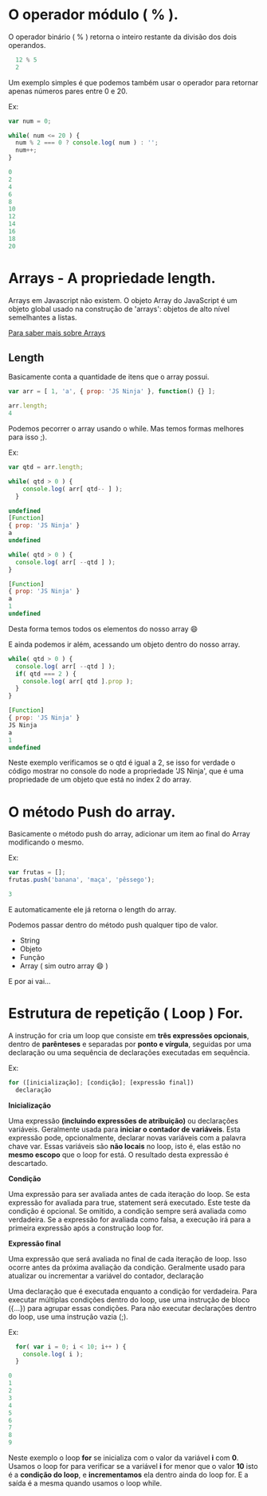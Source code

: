 # O operador módulo ( % ).
O operador binário ( % ) retorna o inteiro restante da divisão dos dois operandos.
```js
  12 % 5
  2
```
Um exemplo simples é que podemos também usar o operador para retornar apenas números pares entre 0 e 20.

Ex:

```js
var num = 0;

while( num <= 20 ) {
  num % 2 === 0 ? console.log( num ) : '';
  num++;
}

0
2
4
6
8
10
12
14
16
18
20
```

# Arrays - A propriedade length.
Arrays em Javascript não existem. O objeto Array do JavaScript é um objeto global usado na construção de 'arrays': objetos de alto nível semelhantes a listas.

[Para saber mais sobre Arrays](https://developer.mozilla.org/pt-BR/docs/Web/JavaScript/Reference/Global_Objects/Array)

## Length
Basicamente conta a quantidade de itens que o array possui.
```js
var arr = [ 1, 'a', { prop: 'JS Ninja' }, function() {} ];

arr.length;
4
```

Podemos pecorrer o array usando o while. Mas temos formas melhores para isso ;).

Ex:

```js
var qtd = arr.length;

while( qtd > 0 ) {
    console.log( arr[ qtd-- ] );
  }

undefined
[Function]
{ prop: 'JS Ninja' }
a
undefined
```

```js
while( qtd > 0 ) {
  console.log( arr[ --qtd ] );
}

[Function]
{ prop: 'JS Ninja' }
a
1
undefined
```
Desta forma temos todos os elementos do nosso array :smile:

E ainda podemos ir além, acessando um objeto dentro do nosso array.

```js
while( qtd > 0 ) {
  console.log( arr[ --qtd ] );
  if( qtd === 2 ) {
    console.log( arr[ qtd ].prop );
  }
}

[Function]
{ prop: 'JS Ninja' }
JS Ninja
a
1
undefined
```
Neste exemplo verificamos se o qtd é igual a 2, se isso for verdade o código mostrar no console do node a propriedade 'JS Ninja', que é uma propriedade de um objeto que está no index 2 do array.

# O método Push do array.

Basicamente o método push do array, adicionar um item ao final do Array modificando o mesmo.

Ex:

```js
var frutas = [];
frutas.push('banana', 'maça', 'pêssego');

3
```

E automaticamente ele já retorna o length do array.

Podemos passar dentro do método push qualquer tipo de valor.
- String
- Objeto
- Função
- Array ( sim outro array :smile: )

E por ai vai...

# Estrutura de repetição ( Loop ) For.

A instrução for cria um loop que consiste em **três expressões opcionais**, dentro de **parênteses** e separadas por **ponto e vírgula**, seguidas por uma declaração ou uma sequência de declarações executadas em sequência.

Ex:

```js
for ([inicialização]; [condição]; [expressão final])
  declaração
```
**Inicialização**

Uma expressão **(incluindo expressões de atribuição)** ou declarações variáveis. Geralmente usada para **iniciar o contador de variáveis**. Esta expressão pode, opcionalmente, declarar novas variáveis com a palavra chave var. Essas variáveis são **não locais** no loop, isto é, elas estão no **mesmo escopo** que o loop for está. O resultado desta expressão é descartado.

**Condição**

Uma expressão para ser avaliada antes de cada iteração do loop. Se esta expressão for avaliada para true, statement será executado. Este teste da condição é opcional. Se omitido, a condição sempre será avaliada como verdadeira. Se a expressão for avaliada como falsa, a execução irá para a primeira expressão após a construção loop for.

**Expressão final**

Uma expressão que será avaliada no final de cada iteração de loop. Isso ocorre antes da próxima avaliação da condição. Geralmente usado para atualizar ou incrementar a variável do contador, declaração

Uma declaração que é executada enquanto a condição for verdadeira. Para executar múltiplas condições dentro do loop, use uma instrução de bloco ({...}) para agrupar essas condições. Para não executar declarações dentro do loop, use uma instrução vazia (;).

Ex:

```js
  for( var i = 0; i < 10; i++ ) {
    console.log( i );
  }

0
1
2
3
4
5
6
7
8
9
```
Neste exemplo o loop **for** se inicializa com o valor da variável **i** com **0**.
Usamos o loop for para verificar se a variável **i** for menor que o valor **10** isto é a **condição do loop**, e **incrementamos** ela dentro ainda do loop for. E a saída é a mesma quando usamos o loop while.